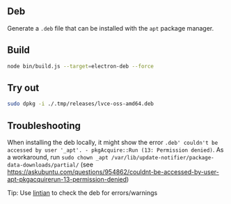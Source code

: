 ## Deb

Generate a `.deb` file that can be installed with the `apt` package manager.

## Build

```sh
node bin/build.js --target=electron-deb --force
```

## Try out

```sh
sudo dpkg -i ./.tmp/releases/lvce-oss-amd64.deb
```

## Troubleshooting

When installing the deb locally, it might show the error `.deb' couldn't be accessed by user '_apt'. - pkgAcquire::Run (13: Permission denied)`. As a workaround, run `sudo chown _apt /var/lib/update-notifier/package-data-downloads/partial/` (see https://askubuntu.com/questions/954862/couldnt-be-accessed-by-user-apt-pkgacquirerun-13-permission-denied)

Tip: Use [lintian](http://manpages.ubuntu.com/manpages/trusty/man1/lintian.1.html) to check the deb for errors/warnings
